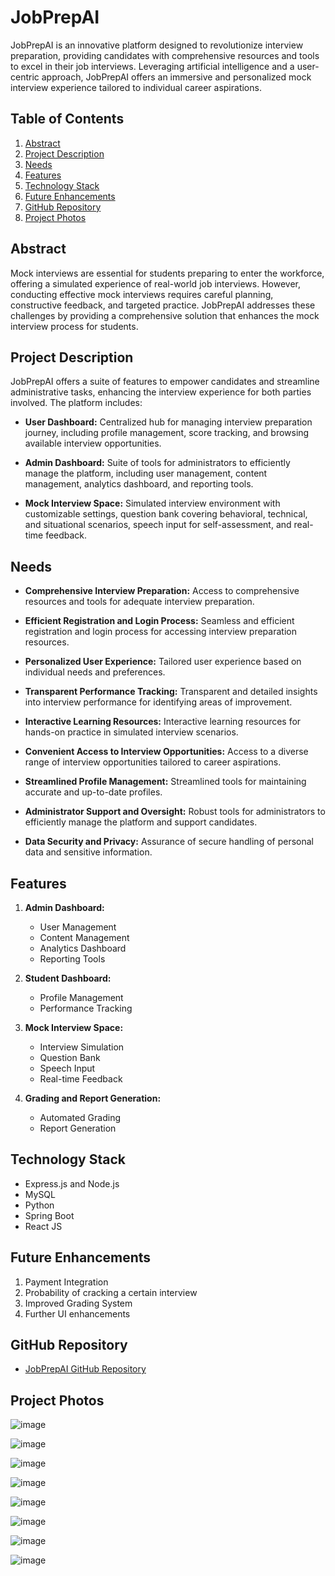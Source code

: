 # JobPrepAI

JobPrepAI is an innovative platform designed to revolutionize interview preparation, providing candidates with comprehensive resources and tools to excel in their job interviews. Leveraging artificial intelligence and a user-centric approach, JobPrepAI offers an immersive and personalized mock interview experience tailored to individual career aspirations.

## Table of Contents

1. [Abstract](#abstract)
2. [Project Description](#project-description)
3. [Needs](#needs)
4. [Features](#features)
5. [Technology Stack](#technology-stack)
6. [Future Enhancements](#future-enhancements)
7. [GitHub Repository](#github-repository)
8. [Project Photos](#project-photos)

## Abstract

Mock interviews are essential for students preparing to enter the workforce, offering a simulated experience of real-world job interviews. However, conducting effective mock interviews requires careful planning, constructive feedback, and targeted practice. JobPrepAI addresses these challenges by providing a comprehensive solution that enhances the mock interview process for students.

## Project Description

JobPrepAI offers a suite of features to empower candidates and streamline administrative tasks, enhancing the interview experience for both parties involved. The platform includes:

- **User Dashboard:** Centralized hub for managing interview preparation journey, including profile management, score tracking, and browsing available interview opportunities.
  
- **Admin Dashboard:** Suite of tools for administrators to efficiently manage the platform, including user management, content management, analytics dashboard, and reporting tools.

- **Mock Interview Space:** Simulated interview environment with customizable settings, question bank covering behavioral, technical, and situational scenarios, speech input for self-assessment, and real-time feedback.

## Needs

- **Comprehensive Interview Preparation:** Access to comprehensive resources and tools for adequate interview preparation.
  
- **Efficient Registration and Login Process:** Seamless and efficient registration and login process for accessing interview preparation resources.
  
- **Personalized User Experience:** Tailored user experience based on individual needs and preferences.
  
- **Transparent Performance Tracking:** Transparent and detailed insights into interview performance for identifying areas of improvement.
  
- **Interactive Learning Resources:** Interactive learning resources for hands-on practice in simulated interview scenarios.
  
- **Convenient Access to Interview Opportunities:** Access to a diverse range of interview opportunities tailored to career aspirations.
  
- **Streamlined Profile Management:** Streamlined tools for maintaining accurate and up-to-date profiles.
  
- **Administrator Support and Oversight:** Robust tools for administrators to efficiently manage the platform and support candidates.
  
- **Data Security and Privacy:** Assurance of secure handling of personal data and sensitive information.

## Features

1. **Admin Dashboard:**
   - User Management
   - Content Management
   - Analytics Dashboard
   - Reporting Tools

2. **Student Dashboard:**
   - Profile Management
   - Performance Tracking

3. **Mock Interview Space:**
   - Interview Simulation
   - Question Bank
   - Speech Input
   - Real-time Feedback

4. **Grading and Report Generation:**
   - Automated Grading
   - Report Generation

## Technology Stack

- Express.js and Node.js
- MySQL
- Python
- Spring Boot
- React JS

## Future Enhancements

1. Payment Integration
2. Probability of cracking a certain interview
3. Improved Grading System
4. Further UI enhancements

## GitHub Repository

- [JobPrepAI GitHub Repository](https://github.com/Master5551/JobprepAI)

## Project Photos

![image](https://github.com/Master5551/JobprepAI/assets/93071222/41e36afd-64bd-470f-afb5-b450a4735e9d)

![image](https://github.com/Master5551/JobprepAI/assets/93071222/49588b71-0fbd-4465-a1ee-932fde1698af)

![image](https://github.com/Master5551/JobprepAI/assets/93071222/9bb18c69-e13a-4323-81a0-d32e12bf7e54)

![image](https://github.com/Master5551/JobprepAI/assets/93071222/07d6aa24-ef4d-4627-99df-8f013fd6fba0)

![image](https://github.com/Master5551/JobprepAI/assets/93071222/0ffa3f6a-c4e8-4f7d-bbfa-3debb3690fb2)

![image](https://github.com/Master5551/JobprepAI/assets/93071222/bc334a74-7175-4cb2-899e-04ab428c2c3e)

![image](https://github.com/Master5551/JobprepAI/assets/93071222/e8d69a44-02df-4f7c-8e42-b954a1ab6b55)

![image](https://github.com/Master5551/JobprepAI/assets/93071222/479e0ef7-07aa-4b45-a569-f4e21cec84a0)


